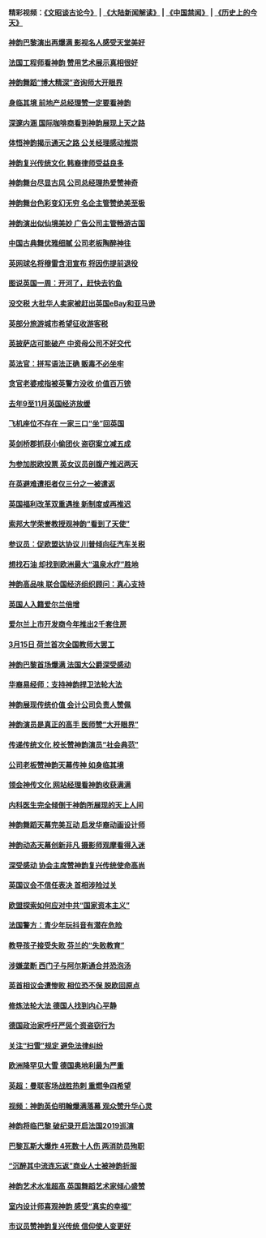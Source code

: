 #### 精彩视频：[《文昭谈古论今》](https://github.com/gfw-breaker/wenzhao/blob/master/README.md?t=01181531) | [《大陆新闻解读》](https://github.com/gfw-breaker/ntdtv-comedy/blob/master/README.md?t=01181531) | [《中国禁闻》](https://github.com/gfw-breaker/ntdtv-news/blob/master/README.md?t=01181531) | [《历史上的今天》](https://github.com/gfw-breaker/today-in-history/blob/master/README.md?t=01181531) 

#### [神韵巴黎演出再爆满 影视名人感受天堂美好](../pages/nsc974/n10984954.md?t=01181531) 

#### [法国工程师看神韵 赞用艺术展示真相很好](../pages/nsc974/n10984640.md?t=01181531) 

#### [神韵舞蹈“博大精深”咨询师大开眼界](../pages/nsc974/n10984677.md?t=01181531) 

#### [身临其境 前地产总经理赞一定要看神韵](../pages/nsc974/n10984484.md?t=01181531) 

#### [深邃内涵 国际咖啡商看到神韵展现上天之路](../pages/nsc974/n10984529.md?t=01181531) 

#### [体悟神韵揭示通天之路 公关经理感动推崇](../pages/nsc974/n10984420.md?t=01181531) 

#### [神韵复兴传统文化 韩裔律师受益良多](../pages/nsc974/n10984336.md?t=01181531) 

#### [神韵舞台尽显古风 公司总经理热爱赞神奇](../pages/nsc974/n10984129.md?t=01181531) 

#### [神韵舞台色彩变幻无穷 名企主管赞绝美至极](../pages/nsc974/n10984123.md?t=01181531) 

#### [神韵演出似仙境美妙 广告公司主管畅游古国](../pages/nsc974/n10983955.md?t=01181531) 

#### [中国古典舞优雅细腻 公司老板陶醉神往](../pages/nsc974/n10983863.md?t=01181531) 

#### [英网球名将穆雷含泪宣布 将因伤提前退役](../pages/nsc974/n10983038.md?t=01181531) 

#### [图说英国一周：开河了，赶快去钓鱼](../pages/nsc974/n10983196.md?t=01181531) 

#### [没交税 大批华人卖家被赶出英国eBay和亚马逊](../pages/nsc974/n10983108.md?t=01181531) 

#### [英部分旅游城市希望征收游客税](../pages/nsc974/n10983104.md?t=01181531) 

#### [英披萨店可能破产 中资母公司不好交代](../pages/nsc974/n10983069.md?t=01181531) 

#### [英法官：拼写语法正确 贩毒不必坐牢](../pages/nsc974/n10983060.md?t=01181531) 

#### [贪官老婆戒指被英警方没收 价值百万镑](../pages/nsc974/n10983052.md?t=01181531) 

#### [去年9至11月英国经济放缓](../pages/nsc974/n10983032.md?t=01181531) 

#### [飞机座位不存在  一家三口“坐”回英国](../pages/nsc974/n10983023.md?t=01181531) 

#### [英剑桥郡抓获小偷团伙 盗窃案立减五成](../pages/nsc974/n10983009.md?t=01181531) 

#### [为参加脱欧投票 英女议员剖腹产推迟两天](../pages/nsc974/n10983001.md?t=01181531) 

#### [在英避难遭拒者仅三分之一被遣返](../pages/nsc974/n10982984.md?t=01181531) 

#### [英国福利改革双重遇挫 新制度或再推迟](../pages/nsc974/n10982948.md?t=01181531) 

#### [索邦大学荣誉教授观神韵“看到了天使”](../pages/nsc974/n10982933.md?t=01181531) 

#### [参议员：促欧盟达协议 川普倾向征汽车关税](../pages/nsc974/n10982456.md?t=01181531) 

#### [想找石油 却找到欧洲最大“温泉水疗”胜地](../pages/nsc974/n10982219.md?t=01181531) 

#### [神韵高品味 联合国经济组织顾问：真心支持](../pages/nsc974/n10982478.md?t=01181531) 

#### [英国人入籍爱尔兰倍增](../pages/nsc974/n10982160.md?t=01181531) 

#### [爱尔兰上市开发商今年推出2千套住房](../pages/nsc974/n10982096.md?t=01181531) 

#### [3月15日 荷兰首次全国教师大罢工](../pages/nsc974/n10982052.md?t=01181531) 

#### [神韵巴黎首场爆满 法国大公爵深受感动](../pages/nsc974/n10981627.md?t=01181531) 

#### [华裔易经师：支持神韵捍卫法轮大法](../pages/nsc974/n10981691.md?t=01181531) 

#### [神韵展现传统价值 会计公司负责人赞佩](../pages/nsc974/n10981655.md?t=01181531) 

#### [神韵演员是真正的高手 医师赞“大开眼界”](../pages/nsc974/n10981377.md?t=01181531) 

#### [传递传统文化 校长赞神韵演员“社会典范”](../pages/nsc974/n10981113.md?t=01181531) 

#### [公司老板赞神韵天幕传神 如身临其境](../pages/nsc974/n10981256.md?t=01181531) 

#### [领会神传文化 网站经理看神韵收获满满](../pages/nsc974/n10981047.md?t=01181531) 

#### [内科医生完全倾倒于神韵所展现的天上人间](../pages/nsc974/n10981123.md?t=01181531) 

#### [神韵舞蹈天幕完美互动 启发华裔动画设计师](../pages/nsc974/n10980923.md?t=01181531) 

#### [神韵动态天幕创新非凡 摄影师观摩看得入迷](../pages/nsc974/n10980852.md?t=01181531) 

#### [深受感动 协会主席赞神韵复兴传统使命高尚](../pages/nsc974/n10980758.md?t=01181531) 

#### [英国议会不信任表决 首相涉险过关](../pages/nsc974/n10980536.md?t=01181531) 

#### [欧盟探索如何应对中共“国家资本主义”](../pages/nsc974/n10979979.md?t=01181531) 

#### [法国警方：青少年玩抖音有潜在危险](../pages/nsc974/n10979065.md?t=01181531) 

#### [教导孩子接受失败 芬兰的“失败教育”](../pages/nsc974/n10979250.md?t=01181531) 

#### [涉嫌垄断 西门子与阿尔斯通合并恐泡汤](../pages/nsc974/n10979194.md?t=01181531) 

#### [英首相议会遭惨败 相位恐不保 脱欧回原点](../pages/nsc974/n10977981.md?t=01181531) 

#### [修炼法轮大法 德国人找到内心平静](../pages/nsc974/n10977570.md?t=01181531) 

#### [德国政治家呼吁严惩个资盗窃行为](../pages/nsc974/n10977528.md?t=01181531) 

#### [关注“扫雪”规定 避免法律纠纷](../pages/nsc974/n10977179.md?t=01181531) 

#### [欧洲降罕见大雪 德国奥地利最为严重](../pages/nsc974/n10977064.md?t=01181531) 

#### [英超：曼联客场战胜热刺 重燃争四希望](../pages/nsc974/n10976750.md?t=01181531) 

#### [视频：神韵英伯明翰爆满落幕 观众赞升华心灵](../pages/nsc974/n10975642.md?t=01181531) 

#### [神韵将临巴黎 破纪录开启法国2019巡演](../pages/nsc974/n10975354.md?t=01181531) 

#### [巴黎瓦斯大爆炸 4死数十人伤 两消防员殉职](../pages/nsc974/n10973956.md?t=01181531) 

#### [“沉醉其中流连忘返”商业人士被神韵折服](../pages/nsc974/n10973730.md?t=01181531) 

#### [神韵艺术水准超高 英国舞蹈艺术家倾心盛赞](../pages/nsc974/n10973515.md?t=01181531) 

#### [室内设计师喜观神韵 感受“真实的幸福”](../pages/nsc974/n10973397.md?t=01181531) 

#### [市议员赞神韵复兴传统 信仰使人变更好](../pages/nsc974/n10973340.md?t=01181531) 

